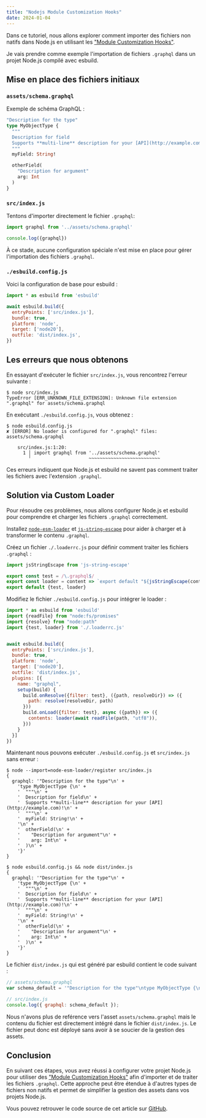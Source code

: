 ```yaml
---
title: "Nodejs Module Customization Hooks"
date: 2024-01-04
---
```


Dans ce tutoriel, nous allons explorer comment importer des fichiers non natifs dans Node.js en utilisant les
["Module Customization Hooks"](https://nodejs.org/docs/latest-v20.x/api/module.html#customization-hooks).

Je vais prendre comme exemple l'importation de fichiers `.graphql` dans un projet Node.js compilé avec esbuild.

## Mise en place des fichiers initiaux

### `assets/schema.graphql`

Exemple de schéma GraphQL :

```graphql
"Description for the type"
type MyObjectType {
  """
  Description for field
  Supports **multi-line** description for your [API](http://example.com)!
  """
  myField: String!

  otherField(
    "Description for argument"
    arg: Int
  )
}
```

### `src/index.js`

Tentons d'importer directement le fichier `.graphql`:

```javascript
import graphql from '../assets/schema.graphql'

console.log({graphql})
```

À ce stade, aucune configuration spéciale n'est mise en place pour gérer l'importation des fichiers `.graphql`.

### `./esbuild.config.js`

Voici la configuration de base pour esbuild :

```javascript
import * as esbuild from 'esbuild'

await esbuild.build({
  entryPoints: ['src/index.js'],
  bundle: true,
  platform: 'node',
  target: ['node20'],
  outfile: 'dist/index.js',
})
```

## Les erreurs que nous obtenons

En essayant d'exécuter le fichier `src/index.js`, vous rencontrez l'erreur suivante :

```console
$ node src/index.js
TypeError [ERR_UNKNOWN_FILE_EXTENSION]: Unknown file extension ".graphql" for assets/schema.graphql
```

En exécutant `./esbuild.config.js`, vous obtenez :

```console
$ node esbuild.config.js
✘ [ERROR] No loader is configured for ".graphql" files: assets/schema.graphql

    src/index.js:1:20:
      1 │ import graphql from '../assets/schema.graphql'
        ╵                     ~~~~~~~~~~~~~~~~~~~~~~~~~~
```

Ces erreurs indiquent que Node.js et esbuild ne savent pas comment traiter les fichiers avec l'extension `.graphql`.

## Solution via Custom Loader

Pour résoudre ces problèmes, nous allons configurer Node.js et esbuild pour comprendre et charger les fichiers
`.graphql` correctement.

Installez [`node-esm-loader`](https://www.npmjs.com/package/node-esm-loader) et
[`js-string-escape`](https://www.npmjs.com/package/js-string-escape) pour aider à charger et à transformer le contenu
`.graphql`.

Créez un fichier `./.loaderrc.js` pour définir comment traiter les fichiers `.graphql` :

```javascript
import jsStringEscape from 'js-string-escape'

export const test = /\.graphql$/
export const loader = content => `export default "${jsStringEscape(content)}"`
export default {test, loader}
```

Modifiez le fichier `./esbuild.config.js` pour intégrer le loader :
    
```javascript
import * as esbuild from 'esbuild'
import {readFile} from "node:fs/promises"
import {resolve} from "node:path"
import {test, loader} from './.loaderrc.js'


await esbuild.build({
  entryPoints: ['src/index.js'],
  bundle: true,
  platform: 'node',
  target: ['node20'],
  outfile: 'dist/index.js',
  plugins: [{
    name: "graphql",
    setup(build) {
      build.onResolve({filter: test}, ({path, resolveDir}) => ({
        path: resolve(resolveDir, path)
      }))
      build.onLoad({filter: test}, async ({path}) => ({
        contents: loader(await readFile(path, "utf8")),
      }))
    }
  }]
})
```

Maintenant nous pouvons exécuter `./esbuild.config.js` et `src/index.js` sans erreur :

```console
$ node --import=node-esm-loader/register src/index.js
{
  graphql: '"Description for the type"\n' +
    'type MyObjectType {\n' +
    '  """\n' +
    '  Description for field\n' +
    '  Supports **multi-line** description for your [API](http://example.com)!\n' +
    '  """\n' +
    '  myField: String!\n' +
    '\n' +
    '  otherField(\n' +
    '    "Description for argument"\n' +
    '    arg: Int\n' +
    '  )\n' +
    '}'
}
```

```console
$ node esbuild.config.js && node dist/index.js
{
  graphql: '"Description for the type"\n' +
    'type MyObjectType {\n' +
    '  """\n' +
    '  Description for field\n' +
    '  Supports **multi-line** description for your [API](http://example.com)!\n' +
    '  """\n' +
    '  myField: String!\n' +
    '\n' +
    '  otherField(\n' +
    '    "Description for argument"\n' +
    '    arg: Int\n' +
    '  )\n' +
    '}'
}
```

Le fichier `dist/index.js` qui est généré par esbuild contient le code suivant :

```javascript
// assets/schema.graphql
var schema_default = '"Description for the type"\ntype MyObjectType {\n  """\n  Description for field\n  Supports **multi-line** description for your [API](http://example.com)!\n  """\n  myField: String!\n\n  otherField(\n    "Description for argument"\n    arg: Int\n  )\n}';

// src/index.js
console.log({ graphql: schema_default });
```

Nous n'avons plus de reférence vers l'asset `assets/schema.graphql` mais le contenu du fichier est directement intégré
dans le fichier `dist/index.js`. Le fichier peut donc est déployé sans avoir à se soucier de la gestion des assets.

## Conclusion

En suivant ces étapes, vous avez réussi à configurer votre projet Node.js pour utiliser des
["Module Customization Hooks"](https://nodejs.org/docs/latest-v20.x/api/module.html#customization-hooks) afin d'importer
et de traiter les fichiers `.graphql`. Cette approche peut être étendue à d'autres types de fichiers non natifs et
permet de simplifier la gestion des assets dans vos projets Node.js.

Vous pouvez retrouver le code source de cet article sur [GitHub](https://github.com/ferjul17/custom-loader-example).